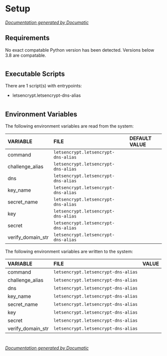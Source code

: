 # Setup

[_Documentation generated by Documatic_](https://www.documatic.com)

<!---Documatic-section-Requirements-start--->
## Requirements

No exact compatable Python version has been detected.
Versions below 3.8 are compatable.

# #
<!---Documatic-section-Requirements-end--->

<!---Documatic-section-Executable Scripts-start--->
## Executable Scripts

There are 1 script(s) with entrypoints:
* letsencrypt.letsencrypt-dns-alias

# #
<!---Documatic-section-Executable Scripts-end--->

<!---Documatic-section-Environment Variables-start--->
## Environment Variables

<!---Documatic-block-env_vars-start--->
The following environment variables are read from the system:

<!---Documatic-block-env_reads-start--->
|VARIABLE|FILE|DEFAULT VALUE|
|:---|:---|:---|
|command|`letsencrypt.letsencrypt-dns-alias`||
|challenge_alias|`letsencrypt.letsencrypt-dns-alias`||
|dns|`letsencrypt.letsencrypt-dns-alias`||
|key_name|`letsencrypt.letsencrypt-dns-alias`||
|secret_name|`letsencrypt.letsencrypt-dns-alias`||
|key|`letsencrypt.letsencrypt-dns-alias`||
|secret|`letsencrypt.letsencrypt-dns-alias`||
|verify_domain_str|`letsencrypt.letsencrypt-dns-alias`||
<!---Documatic-block-env_reads-end--->

The following environment variables are written to the system:

<!---Documatic-block-env_writes-start--->
|VARIABLE|FILE|VALUE|
|:---|:---|:---|
|command|`letsencrypt.letsencrypt-dns-alias`||
|challenge_alias|`letsencrypt.letsencrypt-dns-alias`||
|dns|`letsencrypt.letsencrypt-dns-alias`||
|key_name|`letsencrypt.letsencrypt-dns-alias`||
|secret_name|`letsencrypt.letsencrypt-dns-alias`||
|key|`letsencrypt.letsencrypt-dns-alias`||
|secret|`letsencrypt.letsencrypt-dns-alias`||
|verify_domain_str|`letsencrypt.letsencrypt-dns-alias`||
<!---Documatic-block-env_writes-end--->
<!---Documatic-block-env_vars-end--->

# #
<!---Documatic-section-Environment Variables-end--->

[_Documentation generated by Documatic_](https://www.documatic.com)